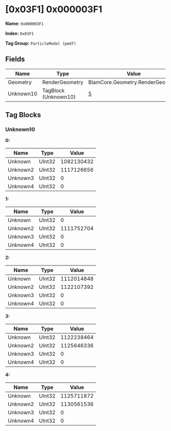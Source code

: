 # [0x03F1] 0x000003F1

**Name:** ```0x000003F1```

**Index:** ```0x03F1```

**Tag Group:** ```ParticleModel (pmdf)```

## Fields

Name	| Type	| Value
---	|---	|---	|
Geometry	|RenderGeometry	|BlamCore.Geometry.RenderGeometry
Unknown10	|TagBlock (Unknown10)	|[5](#unknown10)


## Tag Blocks

### Unknown10

**0:**

Name	| Type	| Value
---	|---	|---	|
Unknown	|UInt32	|1082130432
Unknown2	|UInt32	|1117126656
Unknown3	|UInt32	|0
Unknown4	|UInt32	|0


**1:**

Name	| Type	| Value
---	|---	|---	|
Unknown	|UInt32	|0
Unknown2	|UInt32	|1111752704
Unknown3	|UInt32	|0
Unknown4	|UInt32	|0


**2:**

Name	| Type	| Value
---	|---	|---	|
Unknown	|UInt32	|1112014848
Unknown2	|UInt32	|1122107392
Unknown3	|UInt32	|0
Unknown4	|UInt32	|0


**3:**

Name	| Type	| Value
---	|---	|---	|
Unknown	|UInt32	|1122238464
Unknown2	|UInt32	|1125646336
Unknown3	|UInt32	|0
Unknown4	|UInt32	|0


**4:**

Name	| Type	| Value
---	|---	|---	|
Unknown	|UInt32	|1125711872
Unknown2	|UInt32	|1130561536
Unknown3	|UInt32	|0
Unknown4	|UInt32	|0


